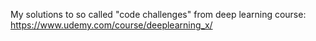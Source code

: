 My solutions to so called "code challenges" from deep learning course: https://www.udemy.com/course/deeplearning_x/ 
